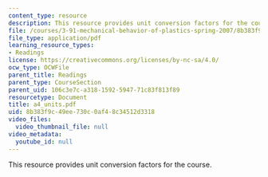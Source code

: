 ```yaml
---
content_type: resource
description: This resource provides unit conversion factors for the course.
file: /courses/3-91-mechanical-behavior-of-plastics-spring-2007/8b383f9c49ee730c0af48c34512d3318_a4_units.pdf
file_type: application/pdf
learning_resource_types:
- Readings
license: https://creativecommons.org/licenses/by-nc-sa/4.0/
ocw_type: OCWFile
parent_title: Readings
parent_type: CourseSection
parent_uid: 106c3e7c-a318-1592-5947-71c83f813f89
resourcetype: Document
title: a4_units.pdf
uid: 8b383f9c-49ee-730c-0af4-8c34512d3318
video_files:
  video_thumbnail_file: null
video_metadata:
  youtube_id: null
---
```

This resource provides unit conversion factors for the course.
